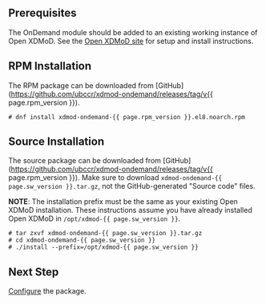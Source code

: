 ## Prerequisites

The OnDemand module should be added to an existing working instance of Open
XDMoD. See the [Open XDMoD site](https://open.xdmod.org/) for setup and install
instructions.

## RPM Installation

The RPM package can be downloaded from [GitHub](https://github.com/ubccr/xdmod-ondemand/releases/tag/v{{ page.rpm_version }}).

    # dnf install xdmod-ondemand-{{ page.rpm_version }}.el8.noarch.rpm

## Source Installation

The source package can be downloaded from
[GitHub](https://github.com/ubccr/xdmod-ondemand/releases/tag/v{{ page.rpm_version }}).
Make sure to download `xdmod-ondemand-{{ page.sw_version }}.tar.gz`, not the
GitHub-generated "Source code" files.

**NOTE**: The installation prefix must be the same as your existing Open
XDMoD installation. These instructions assume you have already installed
Open XDMoD in `/opt/xdmod-{{ page.sw_version }}`.

    # tar zxvf xdmod-ondemand-{{ page.sw_version }}.tar.gz
    # cd xdmod-ondemand-{{ page.sw_version }}
    # ./install --prefix=/opt/xdmod-{{ page.sw_version }}

## Next Step

[Configure](configuration.md) the package.
